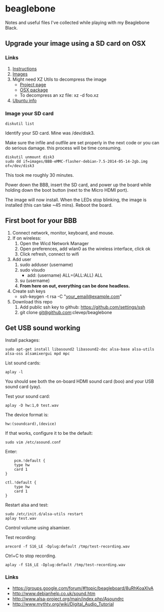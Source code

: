 # beaglebone
Notes and useful files I've collected while playing with my Beaglebone Black.

## Upgrade your image using a SD card on OSX

### Links

1. [Instructions](http://beagleboard.org/getting-started)
2. [Images](http://beagleboard.org/latest-images)
3. Might need XZ Utils to decompress the image
	* [Project page](http://tukaani.org/xz/)
	* [OSX package](http://sourceforge.net/projects/macpkg/files/XZ/5.0.7/XZ.pkg/download)
	* To decompress an xz file: xz -d foo.xz
4. [Ubuntu info](http://elinux.org/BeagleBoardUbuntu)

###  Image your SD card

	diskutil list

Identify your SD card. Mine was /dev/disk3.

Make sure the infile and outfile are set properly in the next code or you can do serious damage. this process will be time consuming.

	diskutil unmount disk3
	sudo dd if=images/BBB-eMMC-flasher-debian-7.5-2014-05-14-2gb.img of=/dev/disk3

This took me roughly 30 minutes.

Power down the BBB, insert the SD card, and power up the board while holding down the boot button (next to the Micro HDMI port).

The image will now install. When the LEDs stop blinking, the image is installed (this can take ~45 mins). Reboot the board.


## First boot for your BBB

1. Connect network, monitor, keyboard, and mouse.
2. If on wireless:
	1. Open the Wicd Network Manager
	2. Open preferences, add wlan0 as the wireless interface, click ok
	3. Click refresh, connect to wifi
3. Add user
	1. sudo adduser (username)
	2. sudo visudo
		* add: (username)    ALL=(ALL:ALL) ALL
	3. su (username)
	4. __From here on out, everything can be done headless.__
4. Create ssh keys
	* ssh-keygen -t rsa -C "your_email@example.com"
5. Download this repo
	1. Add public ssh key to github: https://github.com/settings/ssh
	2. git clone git@github.com:clevep/beaglebone


## Get USB sound working

Install packages:

	sudo apt-get install libasound2 libasound2-doc alsa-base alsa-utils alsa-oss alsamixergui mpd mpc


List sound cards:

	aplay -l

You should see both the on-board HDMI sound card (boo) and your USB sound card (yay).


Test your sound card:

	aplay -D hw:1,0 test.wav


The device format is: 

	hw:(soundcard),(device)


If that works, configure it to be the default:

	sudo vim /etc/asound.conf

Enter:

        pcm.!default {
		type hw
		card 1
	}

	ctl.!default {
		type hw
		card 1
	}

Restart alsa and test:

	sudo /etc/init.d/alsa-utils restart
	aplay test.wav

Control volume using alsamixer.

Test recording:

	arecord -f S16_LE -Dplug:default /tmp/test-recording.wav

Ctrl+C to stop recording.

	aplay -f S16_LE -Dplug:default /tmp/test-recording.wav


### Links

* https://groups.google.com/forum/#!topic/beagleboard/8uRhKoaXlvA
* http://www.debianhelp.co.uk/sound.htm
* http://www.alsa-project.org/main/index.php/Asoundrc
* http://www.mythtv.org/wiki/Digital_Audio_Tutorial
